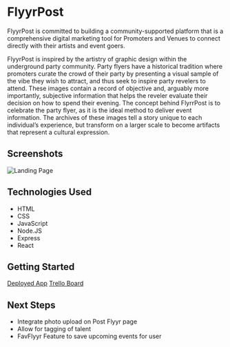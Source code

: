 # FlyyrPost

FlyyrPost is committed to building a community-supported platform that is a comprehensive digital marketing tool for Promoters and Venues to connect directly with their artists and event goers.

FlyyrPost is inspired by the artistry of graphic design within the underground party community. Party flyers have a historical tradition where promoters curate the crowd of their party by presenting a visual sample of the vibe they wish to attract, and thus seek to inspire party revelers to attend. These images contain a record of objective and, arguably more importantly, subjective information that helps the reveler evaluate their decision on how to spend their evening. The concept behind FlyrrPost is to celebrate the party flyer, as it is the ideal method to deliver event information. The archives of these images tell a story unique to each individual’s experience, but transform on a larger scale to become artifacts that represent a cultural expression.

## Screenshots

![Landing Page](https://i.imgur.com/rMDgZFk.png)

## Technologies Used

- HTML
- CSS
- JavaScript
- Node.JS
- Express
- React

## Getting Started

[Deployed App](https://flyyrpost.herokuapp.com/)
[Trello Board](https://trello.com/b/qOvRrBDr/flyyrpost)

## Next Steps

- Integrate photo upload on  Post Flyyr page
- Allow for tagging of talent
- FavFlyyr Feature to save upcoming events for user